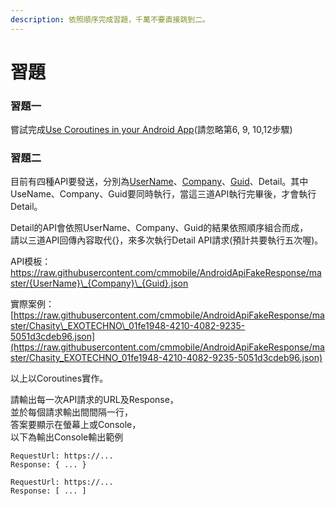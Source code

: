 ```yaml
---
description: 依照順序完成習題，千萬不要直接跳到二。
---
```


# 習題

### 習題一

嘗試完成[Use Coroutines in your Android App](https://developer.android.com/codelabs/kotlin-coroutines#0)\(請忽略第6, 9, 10,12步驟\)

### 習題二

目前有四種API要發送，分別為[UserName](https://raw.githubusercontent.com/cmmobile/AndroidApiFakeResponse/master/company_first_name.json)、[Company](https://raw.githubusercontent.com/cmmobile/AndroidApiFakeResponse/master/company_name.json)、[Guid](https://raw.githubusercontent.com/cmmobile/AndroidApiFakeResponse/master/guid.json)、Detail。其中UseName、Company、Guid要同時執行，當這三道API執行完畢後，才會執行Detail。

Detail的API會依照UserName、Company、Guid的結果依照順序組合而成，  
請以三道API回傳內容取代{}，來多次執行Detail API請求\(預計共要執行五次喔\)。

API模板：https://raw.githubusercontent.com/cmmobile/AndroidApiFakeResponse/master/{UserName}\_{Company}\_{Guid}.json

實際案例：  
[https://raw.githubusercontent.com/cmmobile/AndroidApiFakeResponse/master/Chasity\_EXOTECHNO\_01fe1948-4210-4082-9235-5051d3cdeb96.json](https://raw.githubusercontent.com/cmmobile/AndroidApiFakeResponse/master/Chasity_EXOTECHNO_01fe1948-4210-4082-9235-5051d3cdeb96.json)

以上以Coroutines實作。

請輸出每一次API請求的URL及Response，  
並於每個請求輸出間間隔一行，  
答案要顯示在螢幕上或Console，  
以下為輸出Console輸出範例

```text
RequestUrl: https://...
Response: { ... }

RequestUrl: https://...
Response: [ ... ]
```

